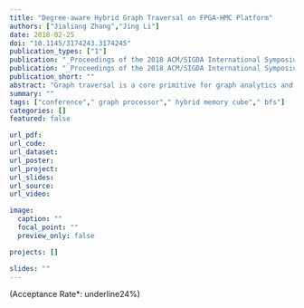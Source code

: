 ```yaml
---
title: "Degree-aware Hybrid Graph Traversal on FPGA-HMC Platform"
authors: ["Jialiang Zhang","Jing Li"]
date: 2018-02-25
doi: "10.1145/3174243.3174245"
publication_types: ["1"]
publication: "_Proceedings of the 2018 ACM/SIGDA International Symposium on Field-Programmable Gate Arrays_"
publication: "_Proceedings of the 2018 ACM/SIGDA International Symposium on Field-Programmable Gate Arrays, ser. **FPGA** '18_"
publication_short: ""
abstract: "Graph traversal is a core primitive for graph analytics and a basis for many higher-level graph analysis methods. However, irregularities in the structure of scale-free graphs (e.g., social network) limit our ability to analyze these important and growing datasets. A key challenge is the redundant graph computations caused by the presence of high-degree vertices which not only increase the total amount of computations but also incur unnecessary random data access. In this paper, we present a graph processing system on an FPGA-HMC platform, based on software/hardware co-design and co- optimization. For the first time, we leverage the inherent graph property i.e. vertex degree to co-optimize algorithm and hardware architecture. In particular, we first develop two algorithm optimization techniques:degree-aware adjacency list reordering anddegree-aware vertex index sorting. The former can reduce the number of redundant graph computations, while the latter can create a strong correlation between vertex index and data access frequency, which can be effectively applied to guide the hardware design. We further implement the optimized hybrid graph traversal algorithm on an FPGA-HMC platform. By leveraging the strong correlation between vertex index and data access frequency made by degree-aware vertex index sorting, we develop two platform-dependent hardware optimization techniques, namely degree-aware data placement and degree-aware adjacency list compression. These two techniques together substantially reduce the amount of access to external memory. Finally, we conduct extensive experiments on an FPGA-HMC platform to verify the effectiveness of the proposed techniques. To the best of our knowledge, our implementation achieves the highest performance (45.8 billion traversed edges per second) among existing FPGA-based graph processing systems."
summary: ""
tags: ["conference"," graph processor"," hybrid memory cube"," bfs"]
categories: []
featured: false

url_pdf:
url_code:
url_dataset:
url_poster:
url_project:
url_slides:
url_source:
url_video:

image:
  caption: ""
  focal_point: ""
  preview_only: false

projects: []

slides: ""
---
```


(Acceptance Rate*: underline24%)

